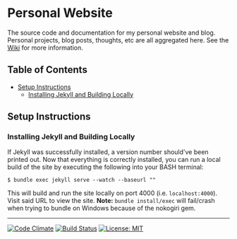 # Personal Website
The source code and documentation for my personal website and blog. Personal projects, blog posts, thoughts, etc are all aggregated here. See the [Wiki](https://github.com/FlatlanderWoman/portfolio/wiki) for more information.

## Table of Contents
* [Setup Instructions](#setup-instructions)
  * [Installing Jekyll and Building Locally](#installing-jekyll-and-building-locally)

## Setup Instructions
### Installing Jekyll and Building Locally
If Jekyll was successfully installed, a version number should've been printed out. Now that everything is correctly installed, you can run a local build of the site by executing the following into your BASH terminal:
```
$ bundle exec jekyll serve --watch --baseurl ""
```
This will build and run the site locally on port 4000 (i.e. `localhost:4000`). Visit said URL to view the site. **Note:** `bundle install/exec` will fail/crash when trying to bundle on Windows because of the nokogiri gem. 

---

[![Code Climate](https://codeclimate.com/github/FlatlanderWoman/portfolio.svg)](https://codeclimate.com/github/FlatlanderWoman/portfolio) [![Build Status](https://travis-ci.org/FlatlanderWoman/personalWebsite.svg?branch=master)](https://travis-ci.org/FlatlanderWoman/personalWebsite) [![License: MIT](https://img.shields.io/badge/License-MIT-yellow.svg)](https://opensource.org/licenses/MIT)

